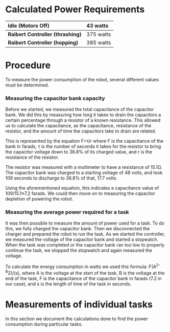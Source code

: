 # Calculated Power Requirements #

| **Idle (Motors Off)** | 43 watts |
|:----------------------|:---------|
| **Raibert Controller (thrashing)** | 375 watts |
| **Raibert Controller (hopping)** | 385 watts |


# Procedure #

To measure the power consumption of the robot, several different values must be determined.

### Measuring the capacitor bank capacity ###
Before we started, we measured the total capacitance of the capacitor bank. We did this by measuring how long it takes to drain the capacitors a certain percentage through a resistor of a known resistance. This allowed us to calculate the capacitance, as the capacitance, resistance of the resistor, and the amount of time the capacitors take to drain are related.

This is represented by the equation F=τ/r where F is the capacitance of the bank in farads, τ is the number of seconds it takes for the resistor to bring the capacitor voltage down to 36.8% of its charged value, and r is the resistance of the resistor.

The resistor was measured with a multimeter to have a resistance of 15.1Ω. The capacitor bank was charged to a starting voltage of 48 volts, and took 109 seconds to discharge to 36.8% of that, 17.7 volts.

Using the aforementioned equation, this indicates a capacitance value of 109/15.1≈7.2 farads. We could then move on to measuring the capacitor depletion of powering the robot.

### Measuring the average power required for a task ###
It was then possible to measure the amount of power used for a task. To do this, we fully charged the capacitor bank. Then we disconnected the charger and prepared the robot to run the task. As we started the controller, we measured the voltage of the capacitor bank and started a stopwatch. When the task was completed or the capacitor bank ran too low to properly continue the task, we stopped the stopwatch and again measured the voltage.

To calculate the energy consumption in watts we used this formula: F(A<sup>2-B</sup>2)/(s), where A is the voltage at the start of the task, B is the voltage at the end of the task, F is the capacitance of the capacitor bank in farads (7.2 in our case), and s is the length of time of the task in seconds.


# Measurements of individual tasks #

In this section we document the calculations done to find the power consumption during particular tasks.

###  ###
